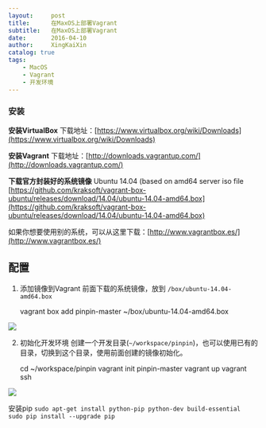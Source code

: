 ```yaml
---
layout:     post
title:      在MaxOS上部署Vagrant
subtitle:   在MaxOS上部署Vagrant
date:       2016-04-10
author:     XingKaiXin
catalog: true
tags:
    - MacOS
    - Vagrant
    - 开发环境
---
```


### 安装
**安装VirtualBox**
下载地址：[https://www.virtualbox.org/wiki/Downloads](https://www.virtualbox.org/wiki/Downloads)

**安装Vagrant**
下载地址：[http://downloads.vagrantup.com/](http://downloads.vagrantup.com/)

**下载官方封装好的系统镜像**
Ubuntu 14.04 (based on amd64 server iso file [https://github.com/kraksoft/vagrant-box-ubuntu/releases/download/14.04/ubuntu-14.04-amd64.box](https://github.com/kraksoft/vagrant-box-ubuntu/releases/download/14.04/ubuntu-14.04-amd64.box)


如果你想要使用别的系统，可以从这里下载：[http://www.vagrantbox.es/](http://www.vagrantbox.es/)

## 配置
1. 添加镜像到Vagrant
前面下载的系统镜像，放到 `/box/ubuntu-14.04-amd64.box`

    vagrant box add pinpin-master ~/box/ubuntu-14.04-amd64.box

![](DraggedImage.png)

2. 初始化开发环境
创建一个开发目录(`~/workspace/pinpin`)，也可以使用已有的目录，切换到这个目录，使用前面创建的镜像初始化。

    cd ~/workspace/pinpin
    vagrant init pinpin-master
    vagrant up
    vagrant ssh

![](DraggedImage-1.png)


安装pip
`sudo apt-get install python-pip python-dev build-essential `
`sudo pip install --upgrade pip`
